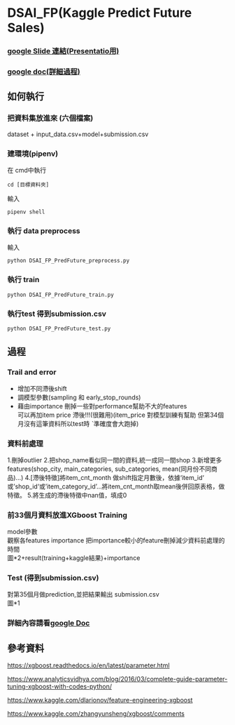 # DSAI_FP(Kaggle Predict Future Sales)   
### [google Slide 連結(Presentatio用)]() 
### [google doc(詳細過程)]()

##  如何執行  
### 把資料集放進來  (六個檔案) 
dataset + input_data.csv+model+submission.csv
### 建環境(pipenv)  
在 cmd中執行  

    cd [目標資料夾]
輸入  

    pipenv shell
### 執行 data preprocess  
輸入    

    python DSAI_FP_PredFuture_preprocess.py
### 執行 train 
    python DSAI_FP_PredFuture_train.py
### 執行test 得到submission.csv  
    python DSAI_FP_PredFuture_test.py

 
 

## 過程

### Trail and error  
* 增加不同滯後shift  
* 調模型參數(sampling 和 early_stop_rounds)  
* 藉由importance 刪掉一些對performance幫助不大的features  
可以再加item price 滯後!!!(很難用)(item_price 對模型訓練有幫助 但第34個月沒有這筆資料所以test時 ˋ準確度會大跑掉)

### 資料前處理   
1.刪掉outlier
2.把shop_name看似同一間的資料,統一成同一間shop
3.新增更多features(shop_city, main_categories, sub_categories, mean(同月份不同商品)...)
4.[滯後特徵]將item_cnt_month 做shift指定月數後，依據‘item_id‘ 或’shop_id‘或’item_category_id’…將item_cnt_month取mean後併回原表格，做特徵。
5.將生成的滯後特徵中nan值，填成0

### 前33個月資料放進XGboost Training  
model參數  
觀察各features importance 把importance較小的feature刪掉減少資料前處理的時間  
圖*2+result(training+kaggle結果)+importance

### Test (得到submission.csv)    
對第35個月做prediction,並把結果輸出 submission.csv  
圖*1
  
### 詳細內容請看[google Doc]()

## 參考資料  

https://xgboost.readthedocs.io/en/latest/parameter.html  

https://www.analyticsvidhya.com/blog/2016/03/complete-guide-parameter-tuning-xgboost-with-codes-python/  

https://www.kaggle.com/dlarionov/feature-engineering-xgboost  

https://www.kaggle.com/zhangyunsheng/xgboost/comments   

